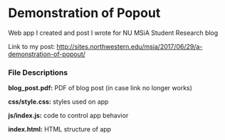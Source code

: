 # Demonstration of Popout
Web app I created and post I wrote for NU MSiA Student Research blog

Link to my post: http://sites.northwestern.edu/msia/2017/06/29/a-demonstration-of-popout/

### File Descriptions

**blog_post.pdf:** PDF of blog post (in case link no longer works)

**css/style.css:** styles used on app

**js/index.js:** code to control app behavior

**index.html:** HTML structure of app


